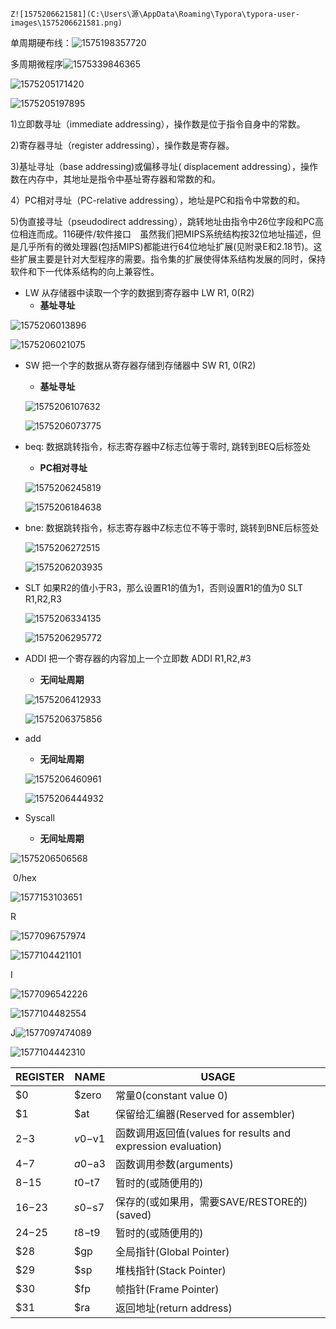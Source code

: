  	Z![1575206621581](C:\Users\源\AppData\Roaming\Typora\typora-user-images\1575206621581.png)

单周期硬布线：![1575198357720](C:\Users\源\AppData\Roaming\Typora\typora-user-images\1575198357720.png)

多周期微程序![1575339846365](C:\Users\源\AppData\Roaming\Typora\typora-user-images\1575339846365.png)

![1575205171420](C:\Users\源\AppData\Roaming\Typora\typora-user-images\1575205171420.png)



![1575205197895](C:\Users\源\AppData\Roaming\Typora\typora-user-images\1575205197895.png)

1)立即数寻址（immediate addressing），操作数是位于指令自身中的常数。

2)寄存器寻址（register addressing），操作数是寄存器。

3)基址寻址（base addressing)或偏移寻址( displacement addressing），操作数在内存中，其地址是指令中基址寄存器和常数的和。

4）PC相对寻址（PC-relative addressing），地址是PC和指令中常数的和。

5)伪直接寻址（pseudodirect addressing），跳转地址由指令中26位字段和PC高位相连而成。116硬件/软件接口　虽然我们把MIPS系统结构按32位地址描述，但是几乎所有的微处理器(包括MIPS)都能进行64位地址扩展(见附录E和2.18节)。这些扩展主要是针对大型程序的需要。指令集的扩展使得体系结构发展的同时，保持软件和下一代体系结构的向上兼容性。

- LW  从存储器中读取一个字的数据到寄存器中  LW R1, 0(R2)
  - **基址寻址**

![1575206013896](C:\Users\源\AppData\Roaming\Typora\typora-user-images\1575206013896.png)

![1575206021075](C:\Users\源\AppData\Roaming\Typora\typora-user-images\1575206021075.png)

- SW  把一个字的数据从寄存器存储到存储器中  SW R1, 0(R2)

  - **基址寻址**

  ![1575206107632](C:\Users\源\AppData\Roaming\Typora\typora-user-images\1575206107632.png)

  ![1575206073775](C:\Users\源\AppData\Roaming\Typora\typora-user-images\1575206073775.png)

- beq: 数据跳转指令，标志寄存器中Z标志位等于零时, 跳转到BEQ后标签处

  - **PC相对寻址**

  ![1575206245819](C:\Users\源\AppData\Roaming\Typora\typora-user-images\1575206245819.png)

  ![1575206184638](C:\Users\源\AppData\Roaming\Typora\typora-user-images\1575206184638.png)

- bne: 数据跳转指令，标志寄存器中Z标志位不等于零时, 跳转到BNE后标签处　

  ![1575206272515](C:\Users\源\AppData\Roaming\Typora\typora-user-images\1575206272515.png)

  ![1575206203935](C:\Users\源\AppData\Roaming\Typora\typora-user-images\1575206203935.png)

- SLT  如果R2的值小于R3，那么设置R1的值为1，否则设置R1的值为0  SLT R1,R2,R3

  ![1575206334135](C:\Users\源\AppData\Roaming\Typora\typora-user-images\1575206334135.png)

  ![1575206295772](C:\Users\源\AppData\Roaming\Typora\typora-user-images\1575206295772.png)

- ADDI  把一个寄存器的内容加上一个立即数  ADDI R1,R2,#3

  - **无间址周期**

  ![1575206412933](C:\Users\源\AppData\Roaming\Typora\typora-user-images\1575206412933.png)

  ![1575206375856](C:\Users\源\AppData\Roaming\Typora\typora-user-images\1575206375856.png)

  

- add

  - **无间址周期**

  ![1575206460961](C:\Users\源\AppData\Roaming\Typora\typora-user-images\1575206460961.png)

  ![1575206444932](C:\Users\源\AppData\Roaming\Typora\typora-user-images\1575206444932.png)

- Syscall

  -  **无间址周期**

![1575206506568](C:\Users\源\AppData\Roaming\Typora\typora-user-images\1575206506568.png)



​																																					0/hex



![1577153103651](C:\Users\源\AppData\Roaming\Typora\typora-user-images\1577153103651.png)

R

![1577096757974](C:\Users\源\AppData\Roaming\Typora\typora-user-images\1577096757974.png)

![1577104421101](C:\Users\源\AppData\Roaming\Typora\typora-user-images\1577104421101.png)

I

![1577096542226](C:\Users\源\AppData\Roaming\Typora\typora-user-images\1577096542226.png)

![1577104482554](C:\Users\源\AppData\Roaming\Typora\typora-user-images\1577104482554.png)

J![1577097474089](C:\Users\源\AppData\Roaming\Typora\typora-user-images\1577097474089.png)

![1577104442310](C:\Users\源\AppData\Roaming\Typora\typora-user-images\1577104442310.png)

| REGISTER | NAME    | USAGE                                                        |
| -------- | ------- | ------------------------------------------------------------ |
| $0       | $zero   | 常量0(constant value 0)                                      |
| $1       | $at     | 保留给汇编器(Reserved for assembler)                         |
| $2-$3    | $v0-$v1 | 函数调用返回值(values for results and expression evaluation) |
| $4-$7    | $a0-$a3 | 函数调用参数(arguments)                                      |
| $8-$15   | $t0-$t7 | 暂时的(或随便用的)                                           |
| $16-$23  | $s0-$s7 | 保存的(或如果用，需要SAVE/RESTORE的)(saved)                  |
| $24-$25  | $t8-$t9 | 暂时的(或随便用的)                                           |
| $28      | $gp     | 全局指针(Global Pointer)                                     |
| $29      | $sp     | 堆栈指针(Stack Pointer)                                      |
| $30      | $fp     | 帧指针(Frame Pointer)                                        |
| $31      | $ra     | 返回地址(return address)                                     |

